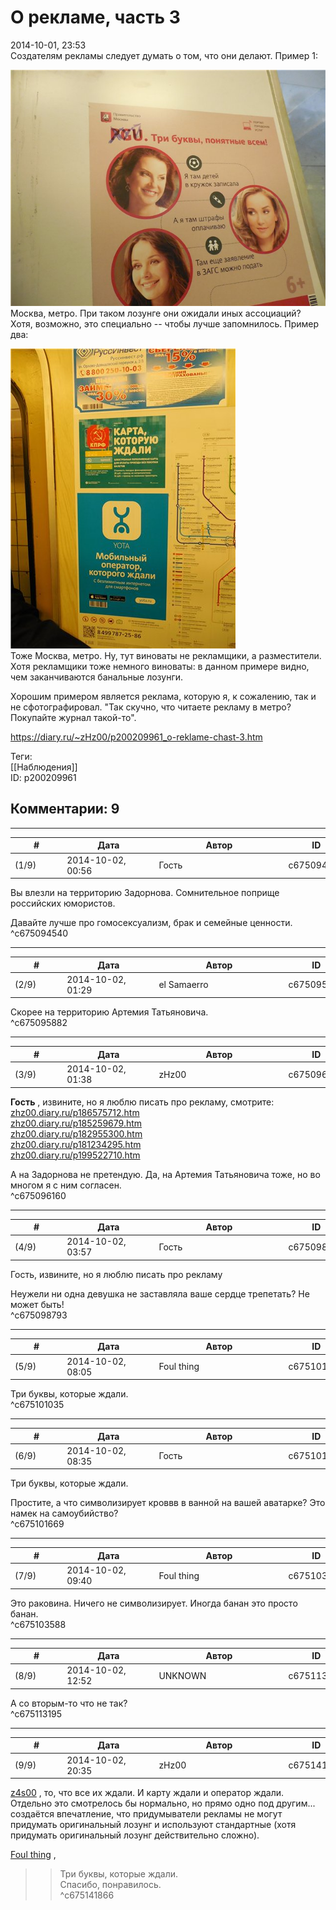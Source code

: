 О рекламе, часть 3
==================

  
2014-10-01, 23:53  
 Создателям рекламы следует думать о том, что они делают. Пример 1:   
   
   [![](pics/3318729d3f16t.jpg)](http://radikal.ru/fp/a69e61cfc1704f4b938ed94f3de45285)     
 Москва, метро. При таком лозунге они ожидали иных ассоциаций? Хотя, возможно, это специально -- чтобы лучше запомнилось. Пример два:   
   
   [![](pics/9b8897abd495t.jpg)](http://radikal.ru/fp/2ba5c11f2a6e4b299b9ff2c33b92ef9b)     
 Тоже Москва, метро. Ну, тут виноваты не рекламщики, а разместители. Хотя рекламщики тоже немного виноваты: в данном примере видно, чем заканчиваются банальные лозунги.   
   
 Хорошим примером является реклама, которую я, к сожалению, так и не сфотографировал. "Так скучно, что читаете рекламу в метро? Покупайте журнал такой-то".   
  
<https://diary.ru/~zHz00/p200209961_o-reklame-chast-3.htm>  
  
Теги:  
[[Наблюдения]]  
ID: p200209961  


Комментарии: 9
--------------

  


---



|         #         |              Дата              |                     Автор                     |           ID           |
| --- | --- | --- | --- |
| (1/9) | 2014-10-02, 00:56 | Гость | c675094540 |

  
 Вы влезли на территорию Задорнова. Сомнительное поприще российских юмористов.   
   
 Давайте лучше про гомосексуализм, брак и семейные ценности.   
 ^c675094540

---



|         #         |              Дата              |                     Автор                     |           ID           |
| --- | --- | --- | --- |
| (2/9) | 2014-10-02, 01:29 | el Samaerro | c675095882 |

  
 Скорее на территорию Артемия Татьяновича.   
 ^c675095882

---



|         #         |              Дата              |                     Автор                     |           ID           |
| --- | --- | --- | --- |
| (3/9) | 2014-10-02, 01:38 | zHz00 | c675096160 |

  
  **Гость**  , извините, но я люблю писать про рекламу, смотрите:   
  [zhz00.diary.ru/p186575712.htm](О%20рекламе,%20часть%202)    
  [zhz00.diary.ru/p185259679.htm](О%20рекламе)    
  [zhz00.diary.ru/p182955300.htm](Реклама)    
  [zhz00.diary.ru/p181234295.htm](QR-коды)    
  [zhz00.diary.ru/p199522710.htm](бНОПНЯ)    
   
 А на Задорнова не претендую. Да, на Артемия Татьяновича тоже, но во многом я с ним согласен.   
 ^c675096160

---



|         #         |              Дата              |                     Автор                     |           ID           |
| --- | --- | --- | --- |
| (4/9) | 2014-10-02, 03:57 | Гость | c675098793 |

  
  Гость, извините, но я люблю писать про рекламу    
   
 Неужели ни одна девушка не заставляла ваше сердце трепетать? Не может быть!   
 ^c675098793

---



|         #         |              Дата              |                     Автор                     |           ID           |
| --- | --- | --- | --- |
| (5/9) | 2014-10-02, 08:05 | Foul thing | c675101035 |

  
 Три буквы, которые ждали.   
 ^c675101035

---



|         #         |              Дата              |                     Автор                     |           ID           |
| --- | --- | --- | --- |
| (6/9) | 2014-10-02, 08:35 | Гость | c675101669 |

  
  Три буквы, которые ждали.    
   
 Простите, а что символизирует кроввв в ванной на вашей аватарке? Это намек на самоубийство?   
 ^c675101669

---



|         #         |              Дата              |                     Автор                     |           ID           |
| --- | --- | --- | --- |
| (7/9) | 2014-10-02, 09:40 | Foul thing | c675103588 |

  
 Это раковина. Ничего не символизирует. Иногда банан это просто банан.   
 ^c675103588

---



|         #         |              Дата              |                     Автор                     |           ID           |
| --- | --- | --- | --- |
| (8/9) | 2014-10-02, 12:52 | UNKNOWN | c675113195 |

  
 А со вторым-то что не так?   
 ^c675113195

---



|         #         |              Дата              |                     Автор                     |           ID           |
| --- | --- | --- | --- |
| (9/9) | 2014-10-02, 20:35 | zHz00 | c675141866 |

  
  [z4s00](http://z4s00.diary.ru "Kitsuneko's eye")  , то, что все их ждали. И карту ждали и оператор ждали. Отдельно это смотрелось бы нормально, но прямо одно под другим... создаётся впечатление, что придумыватели рекламы не могут придумать оригинальный лозунг и используют стандартные (хотя придумать оригинальный лозунг действительно сложно).   
   
  [Foul thing](http://foulthing.diary.ru "Temporary Internet Flies")  ,   
 >>Три буквы, которые ждали.   
 Спасибо, понравилось.   
 ^c675141866